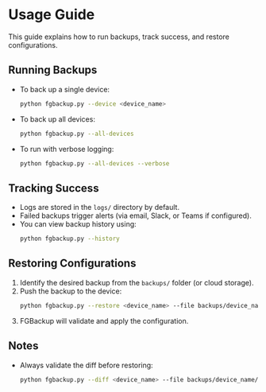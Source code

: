 # Usage Guide

This guide explains how to run backups, track success, and restore configurations.

## Running Backups
- To back up a single device:
  ```bash
  python fgbackup.py --device <device_name>
  ```

- To back up all devices:
  ```bash
  python fgbackup.py --all-devices
  ```

- To run with verbose logging:
  ```bash
  python fgbackup.py --all-devices --verbose
  ```

## Tracking Success
- Logs are stored in the `logs/` directory by default.
- Failed backups trigger alerts (via email, Slack, or Teams if configured).
- You can view backup history using:
  ```bash
  python fgbackup.py --history
  ```

## Restoring Configurations
1. Identify the desired backup from the `backups/` folder (or cloud storage).
2. Push the backup to the device:
   ```bash
   python fgbackup.py --restore <device_name> --file backups/device_name/config-YYYYMMDD.conf
   ```
3. FGBackup will validate and apply the configuration.

## Notes
- Always validate the diff before restoring:
  ```bash
  python fgbackup.py --diff <device_name> --file backups/device_name/config-YYYYMMDD.conf
  ```
